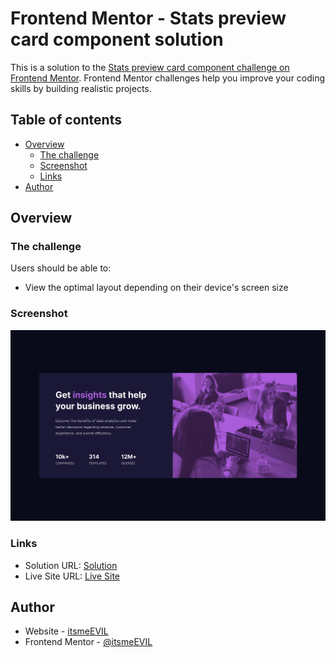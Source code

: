 # Frontend Mentor - Stats preview card component solution

This is a solution to the [Stats preview card component challenge on Frontend Mentor](https://www.frontendmentor.io/challenges/stats-preview-card-component-8JqbgoU62). Frontend Mentor challenges help you improve your coding skills by building realistic projects.

## Table of contents

-   [Overview](#overview)
    -   [The challenge](#the-challenge)
    -   [Screenshot](#screenshot)
    -   [Links](#links)
-   [Author](#author)

## Overview

### The challenge

Users should be able to:

-   View the optimal layout depending on their device's screen size

### Screenshot

![](./images/screenshot.jpg)

### Links

-   Solution URL: [Solution](https://www.frontendmentor.io/solutions/statspreviewcard-html-sass-RRteqjQ5L)
-   Live Site URL: [Live Site](https://itsmeevil-frontendmentor-solutions.netlify.app/stats-preview-card/)

## Author

-   Website - [itsmeEVIL](https://itsmeevil.github.io)
-   Frontend Mentor - [@itsmeEVIL](https://www.frontendmentor.io/profile/itsmeEVIL)
